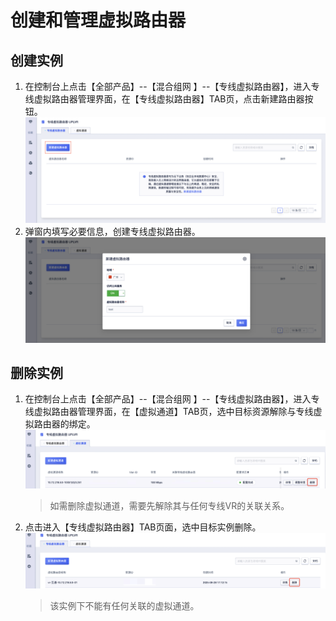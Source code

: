 # 创建和管理虚拟路由器
## 创建实例
1. 在控制台上点击【全部产品】--【混合组网 】--【专线虚拟路由器】，进入专线虚拟路由器管理界面，在【专线虚拟路由器】TAB页，点击新建路由器按钮。
![](/images/VR1.png)
2. 弹窗内填写必要信息，创建专线虚拟路由器。
![](/images/VR2.png)

## 删除实例
1. 在控制台上点击【全部产品】--【混合组网 】--【专线虚拟路由器】，进入专线虚拟路由器管理界面，在【虚拟通道】TAB页，选中目标资源解除与专线虚拟路由器的绑定。
![](/images/VR5.png)
   > 如需删除虚拟通道，需要先解除其与任何专线VR的关联关系。
3. 点击进入【专线虚拟路由器】TAB页面，选中目标实例删除。
![](/images/VR6.png)
   > 该实例下不能有任何关联的虚拟通道。
